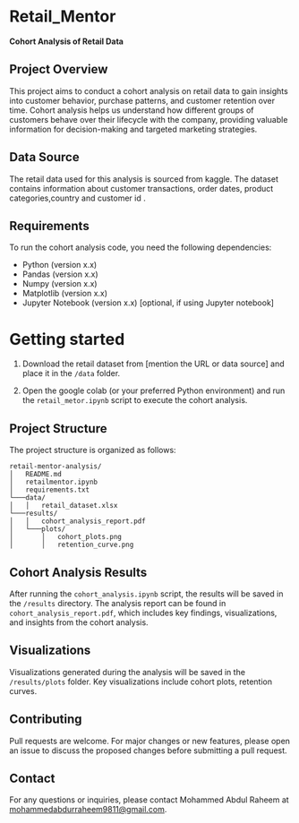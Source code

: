 # Retail_Mentor
**Cohort Analysis of Retail Data**

## Project Overview

This project aims to conduct a cohort analysis on retail data to gain insights into customer behavior, purchase patterns, and customer retention over time. Cohort analysis helps us understand how different groups of customers behave over their lifecycle with the company, providing valuable information for decision-making and targeted marketing strategies.

## Data Source

The retail data used for this analysis is sourced from kaggle. The dataset contains information about customer transactions, order dates, product categories,country and customer id .

## Requirements

To run the cohort analysis code, you need the following dependencies:

- Python (version x.x)
- Pandas (version x.x)
- Numpy (version x.x)
- Matplotlib (version x.x)
- Jupyter Notebook (version x.x) [optional, if using Jupyter notebook]
# Getting started
1. Download the retail dataset from [mention the URL or data source] and place it in the `/data` folder.

2. Open the google colab (or your preferred Python environment) and run the `retail_metor.ipynb` script to execute the cohort analysis.

## Project Structure

The project structure is organized as follows:

```
retail-mentor-analysis/
│   README.md
│   retailmentor.ipynb
│   requirements.txt
└───data/
│   │   retail_dataset.xlsx
└───results/
│   │   cohort_analysis_report.pdf
│   └───plots/
│       │   cohort_plots.png
│       │   retention_curve.png
```

## Cohort Analysis Results

After running the `cohort_analysis.ipynb` script, the results will be saved in the `/results` directory. The analysis report can be found in `cohort_analysis_report.pdf`, which includes key findings, visualizations, and insights from the cohort analysis.

## Visualizations

Visualizations generated during the analysis will be saved in the `/results/plots` folder. Key visualizations include cohort plots, retention curves.

## Contributing

Pull requests are welcome. For major changes or new features, please open an issue to discuss the proposed changes before submitting a pull request.

## Contact

For any questions or inquiries, please contact Mohammed Abdul Raheem at mohammedabdurraheem9811@gmail.com.
